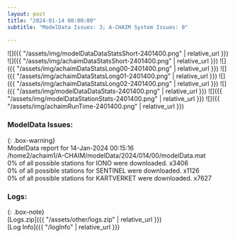 ```yaml
---
layout: post
title: "2024-01-14 00:00:00"
subtitle: "ModelData Issues: 3; A-CHAIM System Issues: 0"

---
```


![]({{ "/assets/img/modelDataDataStatsShort-2401400.png" | relative_url }})
![]({{ "/assets/img/achaimDataStatsShort-2401400.png" | relative_url }})
![]({{ "/assets/img/achaimDataStatsLong00-2401400.png" | relative_url }})
![]({{ "/assets/img/achaimDataStatsLong01-2401400.png" | relative_url }})
![]({{ "/assets/img/achaimDataStatsLong02-2401400.png" | relative_url }})
![]({{ "/assets/img/modelDataDataStats-2401400.png" | relative_url }})
![]({{ "/assets/img/modelDataStationStats-2401400.png" | relative_url }})
![]({{ "/assets/img/achaimRunTime-2401400.png" | relative_url }})


### ModelData Issues:  
  
{: .box-warning}  
 ModelData report for 14-Jan-2024 00:15:16   
 /home2/achaim1/A-CHAIM/modelData/2024/014/00/modelData.mat   
 0% of all possible stations for IONO were downloaded. x3406   
 0% of all possible stations for SENTINEL were downloaded. x1126   
 0% of all possible stations for KARTVERKET were downloaded. x7627   
  


### Logs:  
  
{: .box-note}  
[Logs.zip]({{ "/assets/other/logs.zip" | relative_url }})  
[Log Info]({{ "/logInfo" | relative_url }})  
